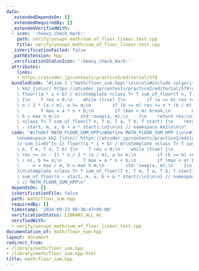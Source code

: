 ```yaml
---
data:
  _extendedDependsOn: []
  _extendedRequiredBy: []
  _extendedVerifiedWith:
  - icon: ':heavy_check_mark:'
    path: verify/yosupo_math/sum_of_floor_linear.test.cpp
    title: verify/yosupo_math/sum_of_floor_linear.test.cpp
  _isVerificationFailed: false
  _pathExtension: hpp
  _verificationStatusIcon: ':heavy_check_mark:'
  attributes:
    links:
    - https://atcoder.jp/contests/practice2/editorial/579
  bundledCode: "#line 1 \"math/floor_sum.hpp\"\n\n\n\n#include <algorithm>\n\nnamespace\
    \ kk2 {\n\n// https://atcoder.jp/contests/practice2/editorial/579\n// sum_{i=0}^{n-1}\
    \ floor((a * i + b) / m)\ntemplate <class T> T sum_of_floor(T n, T m, T a, T b)\
    \ {\n    T res = 0;\n    while (true) {\n        if (a >= m) res += (n - 1) *\
    \ n / 2 * (a / m), a %= m;\n        if (b >= m) res += n * (b / m), b %= m;\n\
    \        T max = a * n + b;\n        if (max < m) break;\n        n = max / m,\
    \ b = max % m;\n        std::swap(a, m);\n    }\n    return res;\n}\n\ntemplate\
    \ <class T> T sum_of_floor(T n, T m, T a, T b, T start) {\n    return sum_of_floor(n\
    \ - start, m, a, b + a * start);\n}\n\n} // namespace kk2\n\n\n"
  code: "#ifndef MATH_FLOOR_SUM_HPP\n#define MATH_FLOOR_SUM_HPP 1\n\n#include <algorithm>\n\
    \nnamespace kk2 {\n\n// https://atcoder.jp/contests/practice2/editorial/579\n\
    // sum_{i=0}^{n-1} floor((a * i + b) / m)\ntemplate <class T> T sum_of_floor(T\
    \ n, T m, T a, T b) {\n    T res = 0;\n    while (true) {\n        if (a >= m)\
    \ res += (n - 1) * n / 2 * (a / m), a %= m;\n        if (b >= m) res += n * (b\
    \ / m), b %= m;\n        T max = a * n + b;\n        if (max < m) break;\n   \
    \     n = max / m, b = max % m;\n        std::swap(a, m);\n    }\n    return res;\n\
    }\n\ntemplate <class T> T sum_of_floor(T n, T m, T a, T b, T start) {\n    return\
    \ sum_of_floor(n - start, m, a, b + a * start);\n}\n\n} // namespace kk2\n\n#endif\
    \ // MATH_FLOOR_SUM_HPP\n"
  dependsOn: []
  isVerificationFile: false
  path: math/floor_sum.hpp
  requiredBy: []
  timestamp: '2024-09-23 06:36:47+09:00'
  verificationStatus: LIBRARY_ALL_AC
  verifiedWith:
  - verify/yosupo_math/sum_of_floor_linear.test.cpp
documentation_of: math/floor_sum.hpp
layout: document
redirect_from:
- /library/math/floor_sum.hpp
- /library/math/floor_sum.hpp.html
title: math/floor_sum.hpp
---
```

